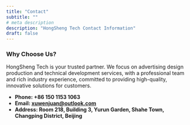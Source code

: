 ```yaml
---
title: "Contact"
subtitle: ""
# meta description
description: "HongSheng Tech Contact Information"
draft: false
---
```



### Why Choose Us?
HongSheng Tech is your trusted partner. We focus on advertising design production and technical development services, with a professional team and rich industry experience, committed to providing high-quality, innovative solutions for customers.

* **Phone: +86 150 1153 1063**
* **Email: xuwenjuan@outlook.com**
* **Address: Room 218, Building 3, Yurun Garden, Shahe Town, Changping District, Beijing**